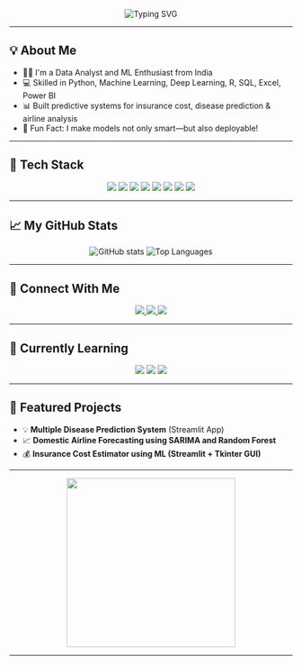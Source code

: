 <!-- Profile Banner -->
<p align="center">
  <img src="https://readme-typing-svg.herokuapp.com?font=Fira+Code&size=28&duration=3000&pause=1000&center=true&vCenter=true&width=800&lines=Hi+%F0%9F%91%8B%2C+I'm+Sridhar!;Data+Scientist+%7C+ML+%7C+AI+%7C+DL+Engineer;Building+Smart+AI+Solutions+with+Python+%7C+C%2B%2B+%7C+Java" alt="Typing SVG">
</p>

---

## 💡 About Me

- 👨‍💻 I'm a Data Analyst and ML Enthusiast from India  
- 💻 Skilled in Python, Machine Learning, Deep Learning, R, SQL, Excel, Power BI  
- 📊 Built predictive systems for insurance cost, disease prediction & airline analysis  
- 🧠 Fun Fact: I make models not only smart—but also deployable!

---

## 🚀 Tech Stack

<p align="center">
  <img src="https://img.shields.io/badge/-Python-3776AB?style=flat-square&logo=python&logoColor=white"/>
  <img src="https://img.shields.io/badge/-Pandas-150458?style=flat-square&logo=pandas&logoColor=white"/>
  <img src="https://img.shields.io/badge/-NumPy-013243?style=flat-square&logo=numpy&logoColor=white"/>
  <img src="https://img.shields.io/badge/-R-276DC3?style=flat-square&logo=r&logoColor=white"/>
  <img src="https://img.shields.io/badge/-SQL-4479A1?style=flat-square&logo=postgresql&logoColor=white"/>
  <img src="https://img.shields.io/badge/-PowerBI-F2C811?style=flat-square&logo=powerbi&logoColor=black"/>
  <img src="https://img.shields.io/badge/-Excel-217346?style=flat-square&logo=microsoft-excel&logoColor=white"/>
  <img src="https://img.shields.io/badge/-Streamlit-FF4B4B?style=flat-square&logo=streamlit&logoColor=white"/>
</p>

---

## 📈 My GitHub Stats

<p align="center">
  <img src="https://github-readme-stats.vercel.app/api?username=khadeerbasha44&show_icons=true&theme=radical" alt="GitHub stats" />
  <img src="https://github-readme-stats.vercel.app/api/top-langs/?username=khadeerbasha44&layout=compact&theme=radical" alt="Top Languages" />
</p>

---

## 🤝 Connect With Me

<p align="center">
  <a href="https://www.linkedin.com/in/khadeer-basha-k-0a3b4b278" target="_blank">
    <img src="https://img.shields.io/badge/LinkedIn-0A66C2?style=flat-square&logo=linkedin&logoColor=white"/>
  </a>
  <a href="mailto:khadeershaik2906@gmail.com">
    <img src="https://img.shields.io/badge/Gmail-D14836?style=flat-square&logo=gmail&logoColor=white"/>
  </a>
  <a href="https://github.com/khadeerbasha44">
    <img src="https://img.shields.io/badge/GitHub-333?style=flat-square&logo=github&logoColor=white"/>
  </a>
</p>

---

## 🌱 Currently Learning

<p align="center">
  <img src="https://img.shields.io/badge/-AutoML-00C853?style=for-the-badge&logo=google&logoColor=white"/>
  <img src="https://img.shields.io/badge/-NLP-6200EA?style=for-the-badge&logo=spacy&logoColor=white"/>
  <img src="https://img.shields.io/badge/-AI%20Productization-009688?style=for-the-badge&logo=mlflow&logoColor=white"/>
</p>

---

## 🧪 Featured Projects

- 💡 **Multiple Disease Prediction System** (Streamlit App)
- 📈 **Domestic Airline Forecasting using SARIMA and Random Forest**
- 💰 **Insurance Cost Estimator using ML (Streamlit + Tkinter GUI)**

---

<p align="center">
  <img src="https://media.giphy.com/media/qgQUggAC3Pfv687qPC/giphy.gif" width="300" />
</p>

---

